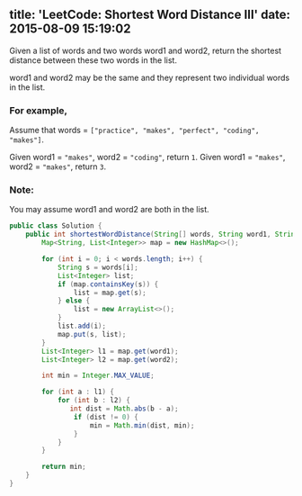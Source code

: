 title: 'LeetCode: Shortest Word Distance III'
date: 2015-08-09 15:19:02
---
Given a list of words and two words word1 and word2, return the shortest distance between these two words in the list.

word1 and word2 may be the same and they represent two individual words in the list.

### For example,
Assume that words = `["practice", "makes", "perfect", "coding", "makes"]`.

Given word1 = `"makes"`, word2 = `"coding"`, return `1`.
Given word1 = `"makes"`, word2 = `"makes"`, return `3`.

### Note:
You may assume word1 and word2 are both in the list.

```java
public class Solution {
    public int shortestWordDistance(String[] words, String word1, String word2) {
        Map<String, List<Integer>> map = new HashMap<>();

        for (int i = 0; i < words.length; i++) {
            String s = words[i];
            List<Integer> list;
            if (map.containsKey(s)) {
                list = map.get(s);
            } else {
                list = new ArrayList<>();
            }
            list.add(i);
            map.put(s, list);
        }
        List<Integer> l1 = map.get(word1);
        List<Integer> l2 = map.get(word2);

        int min = Integer.MAX_VALUE;

        for (int a : l1) {
            for (int b : l2) {
               int dist = Math.abs(b - a);
                if (dist != 0) {
                    min = Math.min(dist, min);
                }
            }
        }

        return min;
    }
}
```